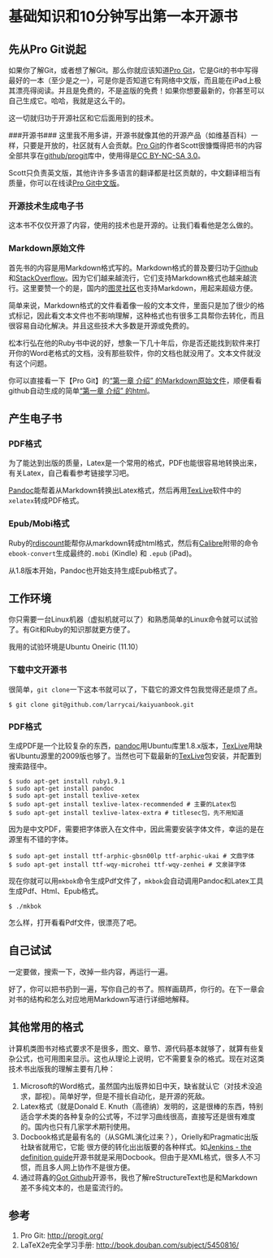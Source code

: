 # 基础知识和10分钟写出第一本开源书 #
## 先从Pro Git说起 ##

如果你了解Git，或者想了解Git。那么你就应该知道[Pro Git](http://progit.org/)，它是Git的书中写得最好的一本（至少是之一），可是你是否知道它有网络中文版，而且能在iPad上极其漂亮得阅读。并且是免费的，不是盗版的免费！如果你想要最新的，你甚至可以自己生成它。哈哈，我就是这么干的。

这一切就归功于开源社区和它后面用到的技术。

###开源书###
这里我不用多讲，开源书就像其他的开源产品（如维基百科）一样，只要是开放的，社区就有人会贡献。[Pro Git](http://progit.org/)的作者Scott很慷慨得把书的内容全部共享在[github/progit](http://github.com/progit/progit)库中，使用得是[CC BY-NC-SA 3.0](http://creativecommons.org/licenses/by-nc-sa/3.0/us/)。

Scott只负责英文版，其他许许多多语言的翻译都是社区贡献的，中文翻译相当有质量，你可以在线读[Pro Git中文版](http://progit.org/book/zh/)。

### 开源技术生成电子书 ###
这本书不仅仅开源了内容，使用的技术也是开源的。让我们看看他是怎么做的。

### Markdown原始文件 ###
首先书的内容是用Markdown格式写的。Markdown格式的普及要归功于[Github](github.com)和[StackOverflow](http://stackoverflow.com/)。因为它们越来越流行，它们支持Markdown格式也越来越流行。这里要赞一个的是，国内的[图灵社区](http://www.ituring.com.cn/)也支持Markdown，用起来超级方便。

简单来说，Markdown格式的文件看着像一般的文本文件，里面只是加了很少的格式标记，因此看文本文件也不影响理解，这种格式也有很多工具帮你去转化，而且很容易自动化解决。并且这些技术大多数是开源或免费的。

松本行弘在他的Ruby书中说的好，想象一下几十年后，你是否还能找到软件来打开你的Word老格式的文档，没有那些软件，你的文档也就没用了。文本文件就没有这个问题。

你可以直接看一下【Pro Git】的[“第一章 介绍” 的Markdown原始文件](https://raw.github.com/progit/progit/master/zh/01-introduction/01-chapter1.markdown)，顺便看看github自动生成的简单[“第一章 介绍” 的html](https://github.com/progit/progit/blob/master/zh/01-introduction/01-chapter1.markdown)。

## 产生电子书 ##
### PDF格式 ###
为了能达到出版的质量，Latex是一个常用的格式，PDF也能很容易地转换出来，有关Latex，自己看看参考链接学习吧。

[Pandoc](http://johnmacfarlane.net/pandoc/)能帮着从Markdown转换出Latex格式，然后再用[TexLive](http://www.tug.org/texlive/)软件中的`xelatex`转成PDF格式。

### Epub/Mobi格式 ###
Ruby的[rdiscount](https://github.com/rtomayko/rdiscount)能帮你从markdown转成html格式，然后有[Calibre](calibre)附带的命令`ebook-convert`生成最终的`.mobi` (Kindle) 和 `.epub` (iPad)。

从1.8版本开始，Pandoc也开始支持生成Epub格式了。

## 工作环境 ##
你只需要一台Linux机器（虚拟机就可以了）和熟悉简单的Linux命令就可以试验了。有Git和Ruby的知识那就更方便了。

我用的试验环境是Ubuntu Oneiric (11.10）

### 下载中文开源书 ###
很简单，`git clone`一下这本书就可以了，下载它的源文件包我觉得还是烦了点。
    
	$ git clone git@github.com/larrycai/kaiyuanbook.git
    
### PDF格式 ###
生成PDF是一个比较复杂的东西，[pandoc](http://johnmacfarlane.net/pandoc/)用Ubuntu库里1.8.x版本，[TexLive](http://www.tug.org/texlive/)用缺省Ubuntu源里的2009版也够了。当然也可下载最新的[TexLive](http://www.tug.org/texlive/)包安装，并配置到搜索路径中。
    
~~~~~~~~~~ {.bash}
$ sudo apt-get install ruby1.9.1
$ sudo apt-get install pandoc
$ sudo apt-get install texlive-xetex
$ sudo apt-get install texlive-latex-recommended # 主要的Latex包
$ sudo apt-get install texlive-latex-extra # titlesec包，先不用知道
~~~~~~~~~~~~~~~~~~~~

因为是中文PDF，需要把字体嵌入在文件中，因此需要安装字体文件，幸运的是在源里有不错的字体。

~~~~~~~~~~ {.bash}
$ sudo apt-get install ttf-arphic-gbsn00lp ttf-arphic-ukai # 文鼎字体
$ sudo apt-get install ttf-wqy-microhei ttf-wqy-zenhei # 文泉驿字体
~~~~~~~~~~ 
    
现在你就可以用`mkbok`命令生成Pdf文件了，`mkbok`会自动调用Pandoc和Latex工具生成Pdf、Html、Epub格式。

    $ ./mkbok	
    
怎么样，打开看看Pdf文件，很漂亮了吧。

## 自己试试 ##
一定要做，搜索一下，改掉一些内容，再运行一遍。

好了，你可以把书扔到一遍，写你自己的书了。照样画葫芦，你行的。在下一章会对书的结构和怎么对应地用Markdown写进行详细地解释。
	
## 其他常用的格式 ##

计算机类图书对格式要求不是很多，图文、章节、源代码基本就够了，就算有些复杂公式，也可用图来显示。这也从理论上说明，它不需要复杂的格式。现在对这类技术书出版我的理解主要有几种：

 1. Microsoft的Word格式，虽然国内出版界如日中天，缺省就认它（对技术没追求，鄙视）。简单好学，但是不擅长自动化，是开源的死敌。
 2. Latex格式（就是Donald E. Knuth（高德纳）发明的，这是很棒的东西，特别适合学术类的各种复杂的公式等，不过学习曲线很高，直接写还是很有难度的。国内也只有几家学术期刊使用。
 3. Docbook格式是最有名的（从SGML演化过来？），Orielly和Pragmatic出版社缺省就用它，它能    很方便的转化出出版要的各种样式。如[Jenkins - the definition guide](http://www.wakaleo.com/books/jenkins-the-definitive-guide)开源书就是采用Docbook。但由于是XML格式，很多人不习惯，而且多人网上协作不是很方便。
 4. 通过蒋鑫的[Got Github](http://www.worldhello.net/gotgithub/)开源书，我也了解reStructureText也是和Markdown差不多纯文本的，也是蛮流行的。
 
## 参考 ##
 1. Pro Git: <http://progit.org/>
 2. LaTeX2e完全学习手册: <http://book.douban.com/subject/5450816/>


 
